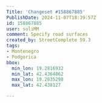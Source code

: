 ```yaml
---
Title: 'Changeset #158867885'
PublishDate: 2024-11-07T18:39:57Z
id: 158867885
user: soliMM
comment: Specify road surfaces
created_by: StreetComplete 59.3
tags:
- Montenegro
- Podgorica
bbox:
  min_lon: 19.2816932
  min_lat: 42.4364862
  max_lon: 19.2835298
  max_lat: 42.438127

---
```


